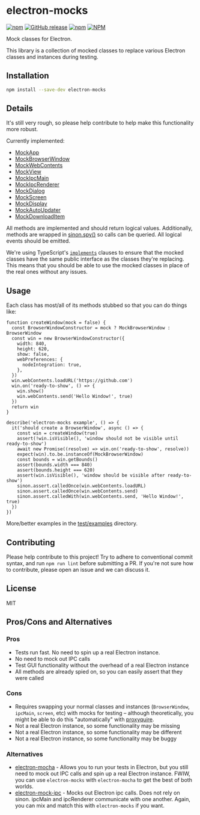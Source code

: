 # electron-mocks

[![npm](https://img.shields.io/npm/v/electron-mocks.svg)](https://www.npmjs.com/package/electron-mocks)
[![GitHub release](https://img.shields.io/github/release/spaceagetv/electron-mocks.svg)](https://github.com/spaceagetv/electron-mocks/releases)
[![npm](https://img.shields.io/npm/dm/electron-mocks)](https://www.npmjs.com/package/electron-mocks)
[![NPM](https://img.shields.io/npm/l/electron-mocks)](/LICENSE.txt)

Mock classes for Electron.

This library is a collection of mocked classes to replace various Electron classes and instances during testing.

## Installation

```bash
npm install --save-dev electron-mocks
```

## Details

It's still very rough, so please help contribute to help make this functionality more robust.

Currently implemented:

- [MockApp](src/MockApp.ts)
- [MockBrowserWindow](src/MockBrowserWindow.ts)
- [MockWebContents](src/MockWebContents.ts)
- [MockView](src/MockView.ts)
- [MockIpcMain](src/MockIpcMain.ts)
- [MockIpcRenderer](src/MockIpcRenderer.ts)
- [MockDialog](src/MockDialog.ts)
- [MockScreen](src/MockScreen.ts)
- [MockDisplay](src/MockDisplay.ts)
- [MockAutoUpdater](src/MockAutoUpdater.ts)
- [MockDownloadItem](src/MockDownloadItem.ts)

All methods are implemented and should return logical values. Additionally, methods are wrapped in [sinon.spy()]([url](https://sinonjs.org/releases/latest/spies/)) so calls can be queried. All logical events should be emitted.

We're using TypeScript's [`implements`](https://www.typescriptlang.org/docs/handbook/2/classes.html#implements-clauses) clauses to ensure that the mocked classes have the same public interface as the classes they're replacing. This means that you should be able to use the mocked classes in place of the real ones without any issues.

## Usage

Each class has most/all of its methods stubbed so that you can do things like:

```JS
function createWindow(mock = false) {
  const BrowserWindowConstructor = mock ? MockBrowserWindow : BrowserWindow
  const win = new BrowserWindowConstructor({
    width: 840,
    height: 620,
    show: false,
    webPreferences: {
      nodeIntegration: true,
    },
  })
  win.webContents.loadURL('https://github.com')
  win.on('ready-to-show', () => {
    win.show()
    win.webContents.send('Hello Window!', true)
  })
  return win
}

describe('electron-mocks example', () => {
  it('should create a BrowserWindow', async () => {
    const win = createWindow(true)
    assert(!win.isVisible(), 'window should not be visible until ready-to-show')
    await new Promise((resolve) => win.on('ready-to-show', resolve))
    expect(win).to.be.instanceOf(MockBrowserWindow)
    const bounds = win.getBounds()
    assert(bounds.width === 840)
    assert(bounds.height === 620)
    assert(win.isVisible(), 'window should be visible after ready-to-show')
    sinon.assert.calledOnce(win.webContents.loadURL)
    sinon.assert.calledOnce(win.webContents.send)
    sinon.assert.calledWith(win.webContents.send, 'Hello Window!', true)
  })
})
```

More/better examples in the [test/examples](test/examples) directory.

## Contributing

Please help contribute to this project! Try to adhere to conventional commit syntax, and run `npm run lint` before submitting a PR. If you're not sure how to contribute, please open an issue and we can discuss it.

## License

MIT

## Pros/Cons and Alternatives

### Pros

- Tests run fast. No need to spin up a real Electron instance.
- No need to mock out IPC calls
- Test GUI functionality without the overhead of a real Electron instance
- All methods are already spied on, so you can easily assert that they were called

### Cons

- Requires swapping your normal classes and instances (`BrowserWindow`, `ipcMain`, `screen`, etc) with mocks for testing – although theoretically, you might be able to do this "automatically" with [proxyquire](https://www.npmjs.com/package/proxyquire).
- Not a real Electron instance, so some functionality may be missing
- Not a real Electron instance, so some functionality may be different
- Not a real Electron instance, so some functionality may be buggy

### Alternatives

- [electron-mocha](https://github.com/jprichardson/electron-mocha) - Allows you to run your tests in Electron, but you still need to mock out IPC calls and spin up a real Electron instance. FWIW, you can use `electron-mocks` with `electron-mocha` to get the best of both worlds.
- [electron-mock-ipc](https://github.com/h3poteto/electron-mock-ipc) - Mocks out Electron ipc calls. Does not rely on sinon. ipcMain and ipcRenderer communicate with one another. Again, you can mix and match this with `electron-mocks` if you want.
